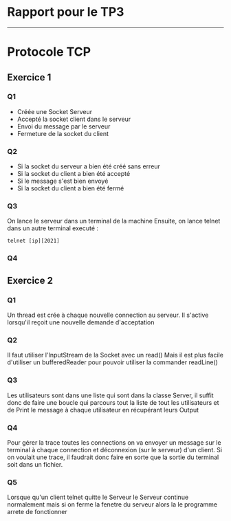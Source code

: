 # Rapport pour le TP3

---

# Protocole TCP

## Exercice 1

### Q1

- Créée une Socket Serveur 
- Accepté la socket client dans le serveur 
- Envoi du message par le serveur 
- Fermeture de la socket du client 

### Q2

- Si la socket du serveur a bien été créé sans erreur 
- Si la socket du client a bien été accepté 
- Si le message s'est bien envoyé 
- Si la socket du client a bien été fermé  

### Q3

On lance le serveur dans un terminal de la machine 
Ensuite, on lance telnet dans un autre terminal executé :

```
telnet [ip][2021]
```

### Q4



## Exercice 2

### Q1

Un thread est crée à chaque nouvelle connection au serveur. Il s'active lorsqu'il reçoit une nouvelle demande d'acceptation

### Q2

Il faut utiliser l'InputStream de la Socket avec un read() 
Mais il est plus facile d'utiliser un bufferedReader pour pouvoir utiliser la commander readLine() 

### Q3

Les utilisateurs sont dans une liste qui sont dans la classe Server, il suffit donc de faire une boucle qui parcours tout la liste de tout les utilisateurs 
et de Print le message à chaque utilisateur en récupérant leurs Output 

### Q4

Pour gérer la trace toutes les connections on va envoyer un message sur le terminal à chaque connection et déconnexion (sur le serveur) d'un client.
Si on voulait une trace, il faudrait donc faire en sorte que la sortie du terminal soit dans un fichier.

### Q5

Lorsque qu'un client telnet quitte le Serveur le Serveur continue normalement mais si on ferme la fenetre du serveur alors la le programme arrete de fonctionner 
